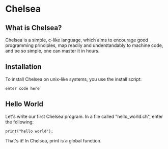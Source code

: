 # Chelsea

## What is Chelsea?

Chelsea is a simple, c-like language, which aims to encourage good programming principles, map readily and understandably to machine code, and be so simple, one can master it in hours.
## Installation

To install Chelsea on unix-like systems, you use the install script:

    enter code here

## Hello World

Let's write our first Chelsea program. In a file called "hello_world.ch", enter the following:

    print("hello world");

That's it! In Chelsea, print is a global function.
